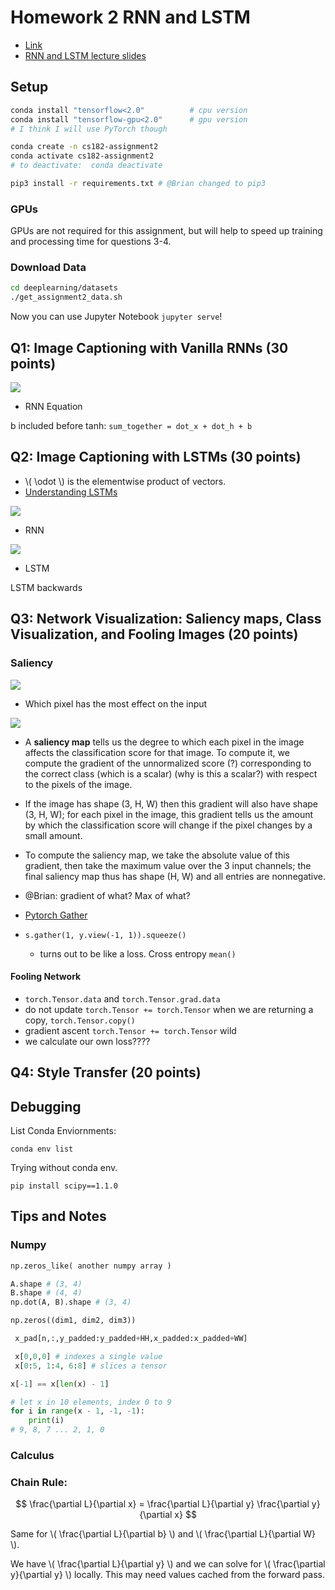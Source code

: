 # Homework 2 RNN and LSTM
* [Link](https://bcourses.berkeley.edu/courses/1487769/pages/assignment-2-description)
* [RNN and LSTM lecture slides](https://briantliao.com/store/cs282-lectures-slides/lec09.pdf)
## Setup

```sh
conda install "tensorflow<2.0"          # cpu version
conda install "tensorflow-gpu<2.0"      # gpu version
# I think I will use PyTorch though

conda create -n cs182-assignment2  
conda activate cs182-assignment2
# to deactivate:  conda deactivate

pip3 install -r requirements.txt # @Brian changed to pip3
```

### GPUs
GPUs are not required for this assignment, but will help to speed up training and processing time for questions 3-4.

### Download Data
```sh
cd deeplearning/datasets
./get_assignment2_data.sh
```

Now you can use Jupyter Notebook `jupyter serve`!

## Q1: Image Captioning with Vanilla RNNs (30 points)

![](https://i.imgur.com/dysQhPY.png)

* RNN Equation

b included before tanh:
`sum_together = dot_x + dot_h + b`

## Q2: Image Captioning with LSTMs (30 points)
* \\( \odot \\) is the elementwise product of vectors.
* [Understanding LSTMs](https://colah.github.io/posts/2015-08-Understanding-LSTMs/)

![](https://i.imgur.com/5LFX2M2.png)

* RNN

![](https://i.imgur.com/OHAy8uM.png)

* LSTM


LSTM backwards

## Q3: Network Visualization: Saliency maps, Class Visualization, and Fooling Images (20 points)

### Saliency

![](https://i.imgur.com/agqsFrM.png)

* Which pixel has the most effect on the input

![](https://i.imgur.com/a1XejED.png)

* A __saliency map__ tells us the degree to which each pixel in the image affects the classification score for that image. To compute it, we compute the gradient of the unnormalized score (?) corresponding to the correct class (which is a scalar) (why is this a scalar?) with respect to the pixels of the image.
* If the image has shape (3, H, W) then this gradient will also have shape (3, H, W); for each pixel in the image, this gradient tells us the amount by which the classification score will change if the pixel changes by a small amount. 
* To compute the saliency map, we take the absolute value of this gradient, then take the maximum value over the 3 input channels; the final saliency map thus has shape (H, W) and all entries are nonnegative.
* @Brian: gradient of what? Max of what?

* [Pytorch Gather](http://pytorch.org/docs/torch.html#torch.gather)
* `s.gather(1, y.view(-1, 1)).squeeze()`
    * turns out to be like a loss. Cross entropy `mean()`

#### Fooling Network
* `torch.Tensor.data` and `torch.Tensor.grad.data`
* do not update `torch.Tensor += torch.Tensor` when we are returning a copy, `torch.Tensor.copy()`
* gradient ascent `torch.Tensor += torch.Tensor` wild
* we calculate our own loss????

## Q4: Style Transfer (20 points)

## Debugging
List Conda Enviornments:
```
conda env list
```

Trying without conda env.


```
pip install scipy==1.1.0
```

## Tips and Notes

### Numpy
```python
np.zeros_like( another numpy array )

A.shape # (3, 4)
B.shape # (4, 4)
np.dot(A, B).shape # (3, 4)

np.zeros((dim1, dim2, dim3))

 x_pad[n,:,y_padded:y_padded+HH,x_padded:x_padded+WW]

 x[0,0,0] # indexes a single value
 x[0:5, 1:4, 6:8] # slices a tensor

x[-1] == x[len(x) - 1] 

# let x in 10 elements, index 0 to 9
for i in range(x - 1, -1, -1):
    print(i)
# 9, 8, 7 ... 2, 1, 0

```

### Calculus

### Chain Rule:
$$ \frac{\partial L}{\partial x} = \frac{\partial L}{\partial y} \frac{\partial y}{\partial x} $$

Same for \\( \frac{\partial L}{\partial b} \\) and \\( \frac{\partial L}{\partial W} \\).

We have \\( \frac{\partial L}{\partial y} \\) and we can solve for \\( \frac{\partial y}{\partial y} \\) locally. This may need values cached from the forward pass.